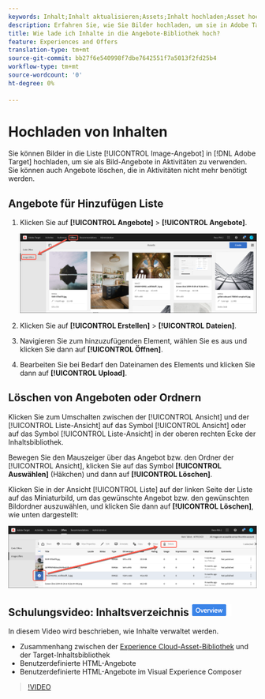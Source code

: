```yaml
---
keywords: Inhalt;Inhalt aktualisieren;Assets;Inhalt hochladen;Asset hochladen
description: Erfahren Sie, wie Sie Bilder hochladen, um sie in Adobe Target als Image-Angebote zu verwenden.
title: Wie lade ich Inhalte in die Angebote-Bibliothek hoch?
feature: Experiences and Offers
translation-type: tm+mt
source-git-commit: bb27f6e540998f7dbe7642551f7a5013f2fd25b4
workflow-type: tm+mt
source-wordcount: '0'
ht-degree: 0%

---
```



# Hochladen von Inhalten

Sie können Bilder in die Liste [!UICONTROL Image-Angebot] in [!DNL Adobe Target] hochladen, um sie als Bild-Angebote in Aktivitäten zu verwenden. Sie können auch Angebote löschen, die in Aktivitäten nicht mehr benötigt werden.

## Angebote für Hinzufügen Liste

1. Klicken Sie auf **[!UICONTROL Angebote]** > **[!UICONTROL Angebote]**.

   ![Angebote > Bild-Angebote](/help/c-experiences/c-manage-content/assets/image-offers-tab.png)

1. Klicken Sie auf **[!UICONTROL Erstellen]** > **[!UICONTROL Dateien]**.
1. Navigieren Sie zum hinzuzufügenden Element, wählen Sie es aus und klicken Sie dann auf **[!UICONTROL Öffnen]**.
1. Bearbeiten Sie bei Bedarf den Dateinamen des Elements und klicken Sie dann auf **[!UICONTROL Upload]**.

## Löschen von Angeboten oder Ordnern

Klicken Sie zum Umschalten zwischen der [!UICONTROL Ansicht] und der [!UICONTROL Liste-Ansicht] auf das Symbol [!UICONTROL Ansicht] oder auf das Symbol [!UICONTROL Liste-Ansicht] in der oberen rechten Ecke der Inhaltsbibliothek.

Bewegen Sie den Mauszeiger über das Angebot bzw. den Ordner der [!UICONTROL Ansicht], klicken Sie auf das Symbol **[!UICONTROL Auswählen]** (Häkchen) und dann auf **[!UICONTROL Löschen]**.

Klicken Sie in der Ansicht [!UICONTROL Liste] auf der linken Seite der Liste auf das Miniaturbild, um das gewünschte Angebot bzw. den gewünschten Bildordner auszuwählen, und klicken Sie dann auf **[!UICONTROL Löschen]**, wie unten dargestellt:

![Ausgewähltes Element löschen](/help/c-experiences/c-manage-content/assets/delete-image-offer.png)

## Schulungsvideo: Inhaltsverzeichnis ![Kennzeichen ](/help/assets/overview.png)

In diesem Video wird beschrieben, wie Inhalte verwaltet werden.

* Zusammenhang zwischen der [Experience Cloud-Asset-Bibliothek](https://experienceleague.adobe.com/docs/core-services/interface/assets/creative-cloud.html) und der Target-Inhaltsbibliothek
* Benutzerdefinierte HTML-Angebote
* Benutzerdefinierte HTML-Angebote im Visual Experience Composer

>[!VIDEO](https://video.tv.adobe.com/v/17387)